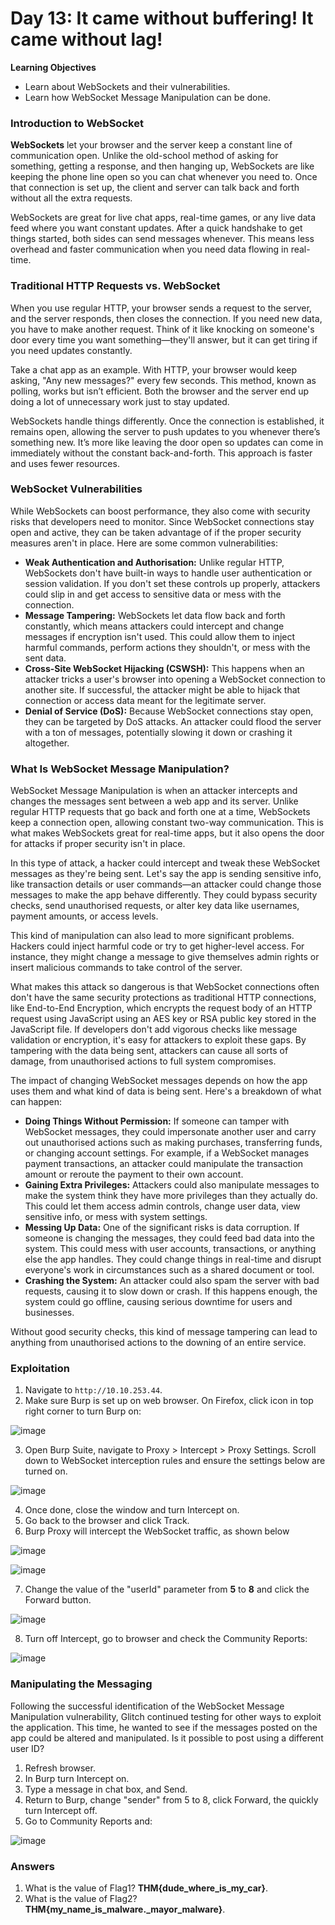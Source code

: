 # Day 13: It came without buffering! It came without lag!

**Learning Objectives**
- Learn about WebSockets and their vulnerabilities.
- Learn how WebSocket Message Manipulation can be done.

### Introduction to WebSocket
**WebSockets** let your browser and the server keep a constant line of communication open. Unlike the old-school method of asking for something, getting a response, and then hanging up, WebSockets are like keeping the phone line open so you can chat whenever you need to. Once that connection is set up, the client and server can talk back and forth without all the extra requests.

WebSockets are great for live chat apps, real-time games, or any live data feed where you want constant updates. After a quick handshake to get things started, both sides can send messages whenever. This means less overhead and faster communication when you need data flowing in real-time.

### Traditional HTTP Requests vs. WebSocket
When you use regular HTTP, your browser sends a request to the server, and the server responds, then closes the connection. If you need new data, you have to make another request. Think of it like knocking on someone's door every time you want something—they'll answer, but it can get tiring if you need updates constantly.

Take a chat app as an example. With HTTP, your browser would keep asking, "Any new messages?" every few seconds. This method, known as polling, works but isn’t efficient. Both the browser and the server end up doing a lot of unnecessary work just to stay updated.

WebSockets handle things differently. Once the connection is established, it remains open, allowing the server to push updates to you whenever there’s something new. It’s more like leaving the door open so updates can come in immediately without the constant back-and-forth. This approach is faster and uses fewer resources.

### WebSocket Vulnerabilities
While WebSockets can boost performance, they also come with security risks that developers need to monitor. Since WebSocket connections stay open and active, they can be taken advantage of if the proper security measures aren't in place. Here are some common vulnerabilities:

- **Weak Authentication and Authorisation:** Unlike regular HTTP, WebSockets don't have built-in ways to handle user authentication or session validation. If you don't set these controls up properly, attackers could slip in and get access to sensitive data or mess with the connection.
- **Message Tampering:** WebSockets let data flow back and forth constantly, which means attackers could intercept and change messages if encryption isn't used. This could allow them to inject harmful commands, perform actions they shouldn't, or mess with the sent data.
- **Cross-Site WebSocket Hijacking (CSWSH):** This happens when an attacker tricks a user's browser into opening a WebSocket connection to another site. If successful, the attacker might be able to hijack that connection or access data meant for the legitimate server.
- **Denial of Service (DoS):** Because WebSocket connections stay open, they can be targeted by DoS attacks. An attacker could flood the server with a ton of messages, potentially slowing it down or crashing it altogether.

### What Is WebSocket Message Manipulation?
WebSocket Message Manipulation is when an attacker intercepts and changes the messages sent between a web app and its server. Unlike regular HTTP requests that go back and forth one at a time, WebSockets keep a connection open, allowing constant two-way communication. This is what makes WebSockets great for real-time apps, but it also opens the door for attacks if proper security isn't in place.

In this type of attack, a hacker could intercept and tweak these WebSocket messages as they're being sent. Let's say the app is sending sensitive info, like transaction details or user commands—an attacker could change those messages to make the app behave differently. They could bypass security checks, send unauthorised requests, or alter key data like usernames, payment amounts, or access levels.

This kind of manipulation can also lead to more significant problems. Hackers could inject harmful code or try to get higher-level access. For instance, they might change a message to give themselves admin rights or insert malicious commands to take control of the server.

What makes this attack so dangerous is that WebSocket connections often don't have the same security protections as traditional HTTP connections, like End-to-End Encryption, which encrypts the request body of an HTTP request using JavaScript using an AES key or RSA public key stored in the JavaScript file. If developers don't add vigorous checks like message validation or encryption, it's easy for attackers to exploit these gaps. By tampering with the data being sent, attackers can cause all sorts of damage, from unauthorised actions to full system compromises.

The impact of changing WebSocket messages depends on how the app uses them and what kind of data is being sent. Here's a breakdown of what can happen:

- **Doing Things Without Permission:** If someone can tamper with WebSocket messages, they could impersonate another user and carry out unauthorised actions such as making purchases, transferring funds, or changing account settings. For example, if a WebSocket manages payment transactions, an attacker could manipulate the transaction amount or reroute the payment to their own account.
- **Gaining Extra Privileges:** Attackers could also manipulate messages to make the system think they have more privileges than they actually do. This could let them access admin controls, change user data, view sensitive info, or mess with system settings.
- **Messing Up Data:** One of the significant risks is data corruption. If someone is changing the messages, they could feed bad data into the system. This could mess with user accounts, transactions, or anything else the app handles. They could change things in real-time and disrupt everyone's work in circumstances such as a shared document or tool.
- **Crashing the System:** An attacker could also spam the server with bad requests, causing it to slow down or crash. If this happens enough, the system could go offline, causing serious downtime for users and businesses.

Without good security checks, this kind of message tampering can lead to anything from unauthorised actions to the downing of an entire service.

### Exploitation
1. Navigate to `http://10.10.253.44`.
2. Make sure Burp is set up on web browser. On Firefox, click icon in top right corner to turn Burp on:

![image](https://github.com/user-attachments/assets/4bc5a7ea-3254-445b-9016-56059d6eb973)

3. Open Burp Suite, navigate to Proxy > Intercept > Proxy Settings. Scroll down to WebSocket interception rules and ensure the settings below are turned on.

![image](https://github.com/user-attachments/assets/96fb39de-cf68-43c9-80b6-0831a7d19580)

4. Once done, close the window and turn Intercept on.
5. Go back to the browser and click Track.
6. Burp Proxy will intercept the WebSocket traffic, as shown below

![image](https://github.com/user-attachments/assets/201e250c-89a9-400f-bdd4-c9e56d175348)

![image](https://github.com/user-attachments/assets/c22ebf54-932f-458d-8431-52d5138a5d15)

7. Change the value of the "userId" parameter from **5** to **8** and click the Forward button.

![image](https://github.com/user-attachments/assets/abb7d858-d96b-4921-aa17-20805cb747ba)

8. Turn off Intercept, go to browser and check the Community Reports:

![image](https://github.com/user-attachments/assets/2aa50669-8c3b-41d1-9d41-0932832ff92f)

### Manipulating the Messaging
Following the successful identification of the WebSocket Message Manipulation vulnerability, Glitch continued testing for other ways to exploit the application. This time, he wanted to see if the messages posted on the app could be altered and manipulated. Is it possible to post using a different user ID?

1. Refresh browser.
2. In Burp turn Intercept on.
3. Type a message in chat box, and Send.
4. Return to Burp, change "sender" from 5 to 8, click Forward, the quickly turn Intercept off.
5. Go to Community Reports and:

![image](https://github.com/user-attachments/assets/9f2d00d4-59ad-4f34-940b-d6faf068b002)

### Answers
1. What is the value of Flag1? **THM{dude_where_is_my_car}**.
2. What is the value of Flag2? **THM{my_name_is_malware._mayor_malware}**.
